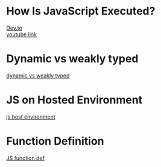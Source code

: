 # How Is JavaScript Executed?
[Dev.to](https://dev.to/namitmalasi/how-javascript-code-is-executed-5km) <br>
[youtube link](https://youtu.be/iLWTnMzWtj4)

# Dynamic vs weakly typed 
[dynamic vs weakly typed](./pdf/dynamic-vs-weakly-typed.pdf)

# JS on Hosted Environment
[js host environment](./pdf/js-host-environment.pdf)

# Function Definition
[JS function def](functions-definition.pdf)